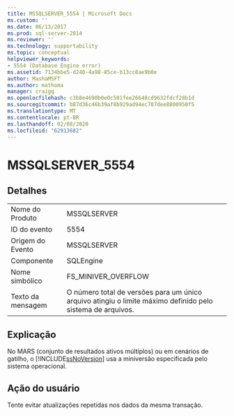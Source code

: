 ```yaml
---
title: MSSQLSERVER_5554 | Microsoft Docs
ms.custom: ''
ms.date: 06/13/2017
ms.prod: sql-server-2014
ms.reviewer: ''
ms.technology: supportability
ms.topic: conceptual
helpviewer_keywords:
- 5554 (Database Engine error)
ms.assetid: 7134bbe5-d240-4a98-85ce-b13cc8ae9b0e
author: MashaMSFT
ms.author: mathoma
manager: craigg
ms.openlocfilehash: c3b8e4690b0e0c501fee26648cd9632fdcf28b1d
ms.sourcegitcommit: b87d36c46b39af8b929ad94ec707dee8800950f5
ms.translationtype: MT
ms.contentlocale: pt-BR
ms.lasthandoff: 02/08/2020
ms.locfileid: "62913682"
---
```

# <a name="mssqlserver_5554"></a>MSSQLSERVER_5554
    
## <a name="details"></a>Detalhes  
  
|||  
|-|-|  
|Nome do Produto|MSSQLSERVER|  
|ID do evento|5554|  
|Origem do Evento|MSSQLSERVER|  
|Componente|SQLEngine|  
|Nome simbólico|FS_MINIVER_OVERFLOW|  
|Texto da mensagem|O número total de versões para um único arquivo atingiu o limite máximo definido pelo sistema de arquivos.|  
  
## <a name="explanation"></a>Explicação  
 No MARS (conjunto de resultados ativos múltiplos) ou em cenários de gatilho, o [!INCLUDE[ssNoVersion](../../includes/ssnoversion-md.md)] usa a miniversão especificada pelo sistema operacional.  
  
## <a name="user-action"></a>Ação do usuário  
 Tente evitar atualizações repetidas nos dados da mesma transação.  
  
  

